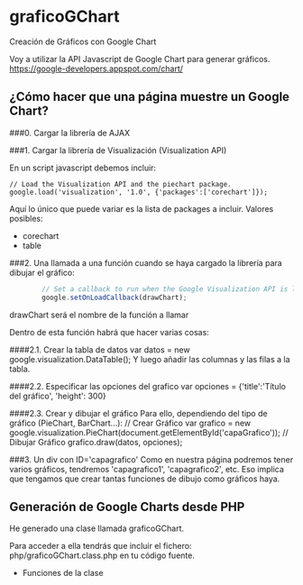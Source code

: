 graficoGChart
=============

Creación de Gráficos con Google Chart

Voy a utilizar la API Javascript de Google Chart para generar gráficos.
https://google-developers.appspot.com/chart/

¿Cómo hacer que una página muestre un Google Chart?
---------------------------------------------------
###0. Cargar la librería de AJAX
	<script type="text/javascript" src="https://www.google.com/jsapi"></script>

###1. Cargar la librería de Visualización (Visualization API)

En un script javascript debemos incluir:

	// Load the Visualization API and the piechart package.
	google.load('visualization', '1.0', {'packages':['corechart']});

Aquí lo único que puede variar es la lista de packages a incluir. Valores posibles:
+ corechart
+ table

###2. Una llamada a una función cuando se haya cargado la librería para dibujar el gráfico:

```javascript
      	// Set a callback to run when the Google Visualization API is loaded.
      	google.setOnLoadCallback(drawChart);
```

drawChart será el nombre de la función a llamar

Dentro de esta función habrá que hacer varias cosas:

####2.1. Crear la tabla de datos
	var datos = new google.visualization.DataTable();
Y luego añadir las columnas y las filas a la tabla.
	
####2.2. Especificar las opciones del grafico
	var opciones = {'title':'Título del gráfico',
					'height': 300}
					
####2.3. Crear y dibujar el gráfico
Para ello, dependiendo del tipo de gráfico (PieChart, BarChart...):
	// Crear Gráfico
	var grafico = new google.visualization.PieChart(document.getElementById('capaGrafico'));
	// Dibujar Gráfico
        grafico.draw(datos, opciones);

###3. Un div con ID='capagrafico'
Como en nuestra página podremos tener varios gráficos, tendremos 'capagrafico1', 'capagrafico2', etc.
Eso implica que tengamos que crear tantas funciones de dibujo como gráficos haya.
	

Generación de Google Charts desde PHP
-------------------------------------

He generado una clase llamada graficoGChart.

Para acceder a ella tendrás que incluir el fichero:
	php/graficoGChart.class.php
en tu código fuente.

* Funciones de la clase


